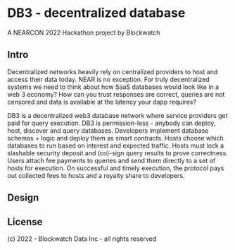 # DB3 - decentralized database

A NEARCON 2022 Hackathon project by Blockwatch

## Intro

Decentralized networks heavily rely on centralized providers to host and access their data today. NEAR is no exception. For truly decentralized systems we need to think about how SaaS databases would look like in a web 3 economy? How can you trust responses are correct, queries are not censored and data is available at the latency your dapp requires?

DB3 is a decentralized web3 database network where service providers get paid for query execution. DB3 is permission-less - anybody can deploy, host, discover and query databases. Developers implement database schemas + logic and deploy them as smart contracts. Hosts choose which databases to run based on interest and expected traffic. Hosts must lock a slashable security deposit and (co)-sign query results to prove correctness. Users attach fee payments to queries and send them directly to a set of hosts for execution. On successful and timely execution, the protocol pays out collected fees to hosts and a royalty share to developers.

## Design


## License

(c) 2022 - Blockwatch Data Inc - all rights reserved

